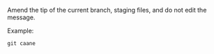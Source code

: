 Amend the tip of the current branch, staging files, and do not edit the message.

Example:

```shell
git caane
```

